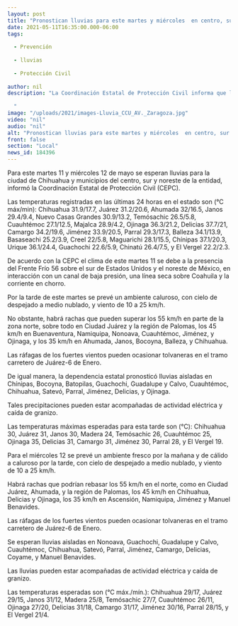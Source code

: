 ```yaml
---
layout: post
title: "Pronostican lluvias para este martes y miércoles  en centro, sur y noreste de la entidad"
date: 2021-05-11T16:35:00.000-06:00
tags:
  
  - Prevención
  
  - lluvias
  
  - Protección Civil
  
author: nil
description: "La Coordinación Estatal de Protección Civil informa que las precipitaciones estarán en la ciudad de Chihuahua; el 12 de mayo se extenderán a Nonoava, Camargo, Coyame, y Manuel Benavides   "
image: "/uploads/2021/images-Lluvia_CCU_AV._Zaragoza.jpg"
video: "nil"
audio: "nil"
alt: "Pronostican lluvias para este martes y miércoles  en centro, sur y noreste de la entidad"
front: false
section: "Local"
news_id: 184396
---
```


Para este martes 11 y miércoles 12 de mayo se esperan lluvias para la ciudad de Chihuahua y municipios del centro, sur y noreste de la entidad, informó la Coordinación Estatal de Protección Civil (CEPC).

Las temperaturas registradas en las últimas 24 horas en el estado son (°C máx/min): Chihuahua 31.9/17.7, Juárez 31.2/20.6, Ahumada 32/16.5, Janos 29.4/9.4, Nuevo Casas Grandes 30.9/13.2, Temósachic 26.5/5.8, Cuauhtémoc 27.1/12.5, Majalca 28.9/4.2, Ojinaga 36.3/21.2, Delicias 37.7/21, Camargo 34.2/19.6, Jiménez 33.9/20.5, Parral 29.3/17.3, Balleza 34.1/13.9, Basaseachi 25.2/3.9, Creel 22/5.8, Maguarichi 28.1/15.5, Chínipas 37.1/20.3, Urique 36.1/24.4, Guachochi 22.6/5.9, Chinatú 26.4/7.5, y El Vergel 22.2/2.3.

De acuerdo con la CEPC el clima de este martes 11 se debe a la presencia del Frente Frío 56 sobre el sur de Estados Unidos y el noreste de México, en interacción con un canal de baja presión, una línea seca sobre Coahuila y la corriente en chorro.

Por la tarde de este martes se prevé un ambiente caluroso, con cielo de despejado a medio nublado, y viento de 10 a 25 km/h.

No obstante, habrá rachas que pueden superar los 55 km/h en parte de la zona norte, sobre todo en Ciudad Juárez y la región de Palomas, los 45 km/h en Buenaventura, Namiquipa, Nonoava, Cuauhtémoc, Jiménez, y Ojinaga, y los 35 km/h en Ahumada, Janos, Bocoyna, Balleza, y Chihuahua.

Las ráfagas de los fuertes vientos pueden ocasionar tolvaneras en el tramo carretero de Juárez-6 de Enero.

De igual manera, la dependencia estatal pronosticó lluvias aisladas en Chínipas, Bocoyna, Batopilas, Guachochi, Guadalupe y Calvo, Cuauhtémoc, Chihuahua, Satevó, Parral, Jiménez, Delicias, y Ojinaga.

Tales precipitaciones pueden estar acompañadas de actividad eléctrica y caída de granizo.

Las temperaturas máximas esperadas para esta tarde son (°C): Chihuahua 30, Juárez 31, Janos 30, Madera 24, Temósachic 26, Cuauhtémoc 25, Ojinaga 35, Delicias 31, Camargo 31, Jiménez 30, Parral 28, y El Vergel 19.

Para el miércoles 12 se prevé un ambiente fresco por la mañana y de cálido a caluroso por la tarde, con cielo de despejado a medio nublado, y viento de 10 a 25 km/h.

Habrá rachas que podrían rebasar los 55 km/h en el norte, como en Ciudad Juárez, Ahumada, y la región de Palomas, los 45 km/h en Chihuahua, Delicias y Ojinaga, los 35 km/h en Ascensión, Namiquipa, Jiménez y Manuel Benavides.

Las ráfagas de los fuertes vientos pueden ocasionar tolvaneras en el tramo carretero de Juárez-6 de Enero.

Se esperan lluvias aisladas en Nonoava, Guachochi, Guadalupe y Calvo, Cuauhtémoc, Chihuahua, Satevó, Parral, Jiménez, Camargo, Delicias, Coyame, y Manuel Benavides.

Las lluvias pueden estar acompañadas de actividad eléctrica y caída de granizo.

Las temperaturas esperadas son (°C máx./mín.): Chihuahua 29/17, Juárez 29/15, Janos 31/12, Madera 25/8, Temósachic 27/7, Cuauhtémoc 26/11, Ojinaga 27/20, Delicias 31/18, Camargo 31/17, Jiménez 30/16, Parral 28/15, y El Vergel 21/4.